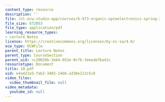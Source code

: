 ```yaml
---
content_type: resource
description: ''
file: /ol-ocw-studio-app/courses/6-973-organic-optoelectronics-spring-2003/e4a421e5fab2348214b6a338e113c5c8_10.pdf
file_size: 672053
file_type: application/pdf
learning_resource_types:
- Lecture Notes
license: https://creativecommons.org/licenses/by-nc-sa/4.0/
ocw_type: OCWFile
parent_title: Lecture Notes
parent_type: CourseSection
parent_uid: cc20026b-3e64-052e-0cfb-3eeeab7ba41c
resourcetype: Document
title: 10.pdf
uid: e4a421e5-fab2-3482-14b6-a338e113c5c8
video_files:
  video_thumbnail_file: null
video_metadata:
  youtube_id: null
---
```

